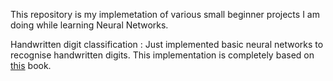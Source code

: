 This repository is my implemetation of various small beginner projects I am doing while learning Neural Networks. 


Handwritten digit classification : 
Just implemented basic neural networks to recognise handwritten digits. This implementation is completely based on [this](http://neuralnetworksanddeeplearning.com/chap1.html) book.

